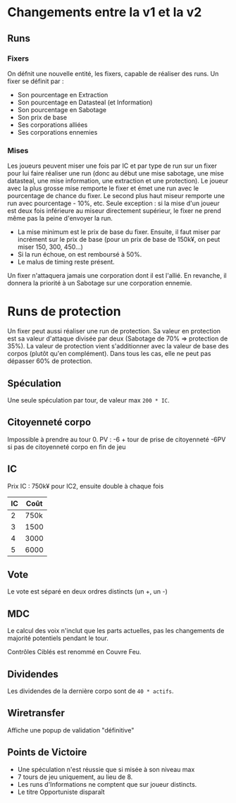 # Changements entre la v1 et la v2

## Runs
### Fixers
On défnit une nouvelle entité, les fixers, capable de réaliser des runs.
Un fixer se définit par :

* Son pourcentage en Extraction
* Son pourcentage en Datasteal (et Information)
* Son pourcentage en Sabotage
* Son prix de base
* Ses corporations alliées
* Ses corporations ennemies

### Mises
Les joueurs peuvent miser une fois par IC et par type de run sur un fixer pour lui faire réaliser une run (donc au début une mise sabotage, une mise datasteal, une mise information, une extraction et une protection). Le joueur avec la plus grosse mise remporte le fixer et émet une run avec le pourcentage de chance du fixer. Le second plus haut miseur remporte une run avec pourcentage - 10%, etc. Seule exception : si la mise d'un joueur est deux fois inférieure au miseur directement supérieur, le fixer ne prend même pas la peine d'envoyer la run.

* La mise minimum est le prix de base du fixer. Ensuite, il faut miser par incrément sur le prix de base (pour un prix de base de 150k¥, on peut miser 150, 300, 450...)
* Si la run échoue, on est remboursé à 50%.
* Le malus de timing reste présent.

Un fixer n'attaquera jamais une corporation dont il est l'allié.
En revanche, il donnera la priorité à un Sabotage sur une corporation ennemie.

# Runs de protection
Un fixer peut aussi réaliser une run de protection. Sa valeur en protection est sa valeur d'attaque divisée par deux (Sabotage de 70% => protection de 35%).
La valeur de protection vient s'additionner avec la valeur de base des corpos (plutôt qu'en complément). Dans tous les cas, elle ne peut pas dépasser 60% de protection.

## Spéculation
Une seule spéculation par tour, de valeur max `200 * IC`.

## Citoyenneté corpo
Impossible à prendre au tour 0.
PV : -6 + tour de prise de citoyenneté
-6PV si pas de citoyenneté corpo en fin de jeu

## IC
Prix IC : 750k¥ pour IC2, ensuite double à chaque fois

| IC | Coût       |
|----|------------|
| 2  |  750k      |
| 3  |  1500      |
| 4  |  3000      |
| 5  |  6000      |


## Vote
Le vote est séparé en deux ordres distincts (un +, un -)

## MDC
Le calcul des voix n'inclut que les parts actuelles, pas les changements de majorité potentiels pendant le tour.

Contrôles Ciblés est renommé en Couvre Feu.

## Dividendes
Les dividendes de la dernière corpo sont de `40 * actifs`.

## Wiretransfer
Affiche une popup de validation "définitive"

## Points de Victoire

* Une spéculation n'est réussie que si misée à son niveau max
* 7 tours de jeu uniquement, au lieu de 8.
* Les runs d'Informations ne comptent que sur joueur distincts.
* Le titre Opportuniste disparaît
